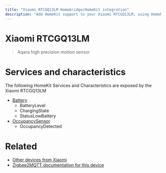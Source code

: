 ```yaml
---
title: "Xiaomi RTCGQ13LM Homebridge/HomeKit integration"
description: "Add HomeKit support to your Xiaomi RTCGQ13LM, using Homebridge, Zigbee2MQTT and homebridge-z2m."
---
```

<!---
This file has been GENERATED using src/docgen/docgen.ts
DO NOT EDIT THIS FILE MANUALLY!
-->
# Xiaomi RTCGQ13LM
> Aqara high precision motion sensor


# Services and characteristics
The following HomeKit Services and Characteristics are exposed by
the Xiaomi RTCGQ13LM

* [Battery](../../battery.md)
  * BatteryLevel
  * ChargingState
  * StatusLowBattery
* [OccupancySensor](../../sensors.md)
  * OccupancyDetected


# Related
* [Other devices from Xiaomi](../index.md#xiaomi)
* [Zigbee2MQTT documentation for this device](https://www.zigbee2mqtt.io/devices/RTCGQ13LM.html)